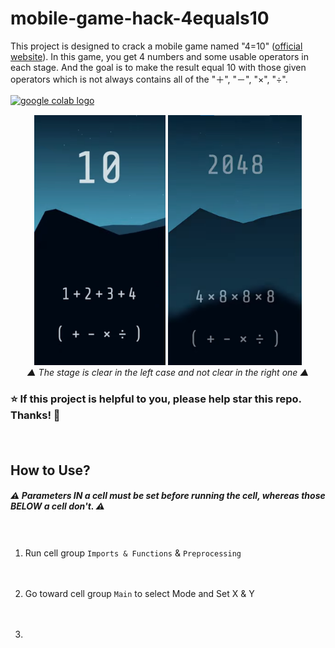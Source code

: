 # mobile-game-hack-4equals10

This project is designed to crack a mobile game named "4=10" ([official website](https://fourequalsten.app/)). In this game, you get 4 numbers and some usable operators in each stage. And the goal is to make the result equal 10 with those given operators which is not always contains all of the "＋", "－", "×", "÷". 

<a href="https://colab.research.google.com/drive/1Q8BsKiMaxeR2mDXqHaCOYaUPqD7SFO6t?usp=sharing"><img src="https://colab.research.google.com/assets/colab-badge.svg" alt="google colab logo"></a>
 ㅤ
<p align="center">
  <img src="pic/clear.png" height=400>
  <img src="pic/not clear.png" height=400>
  <br>
  <em>▲ The stage is clear in the left case and not clear in the right one ▲</em>
  <br>
</p>

### :star: If this project is helpful to you, please help star this repo. Thanks! :hugs:
 ㅤ
## How to Use?
##### :warning: Parameters IN a cell must be set before running the cell, whereas those BELOW a cell don't. :warning:

 ㅤ
 
1. Run cell group `Imports & Functions` & `Preprocessing`

 ㅤ

2. Go toward cell group `Main` to select Mode and Set X & Y

 ㅤ
 
3. 
